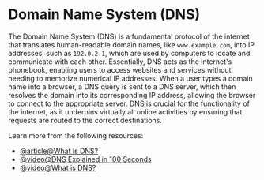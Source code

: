 # Domain Name System (DNS)

The Domain Name System (DNS) is a fundamental protocol of the internet that translates human-readable domain names, like `www.example.com`, into IP addresses, such as `192.0.2.1`, which are used by computers to locate and communicate with each other. Essentially, DNS acts as the internet's phonebook, enabling users to access websites and services without needing to memorize numerical IP addresses. When a user types a domain name into a browser, a DNS query is sent to a DNS server, which then resolves the domain into its corresponding IP address, allowing the browser to connect to the appropriate server. DNS is crucial for the functionality of the internet, as it underpins virtually all online activities by ensuring that requests are routed to the correct destinations.

Learn more from the following resources:

- [@article@What is DNS?](https://www.cloudflare.com/en-gb/learning/dns/what-is-dns/)
- [@video@DNS Explained in 100 Seconds](https://www.youtube.com/watch?v=UVR9lhUGAyU)
- [@video@What is DNS?](https://www.youtube.com/watch?v=nyH0nYhMW9M)